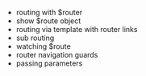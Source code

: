 * routing with $router
* show $route object
* routing via template with router links
* sub routing
* watching $route
* router navigation guards
* passing parameters

